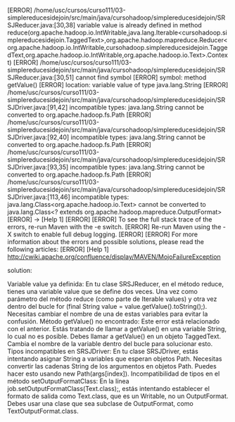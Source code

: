 [ERROR] /home/usc/cursos/curso111/03-simplereducesidejoin/src/main/java/cursohadoop/simplereducesidejoin/SRSJReducer.java:[30,38] variable value is already defined in method reduce(org.apache.hadoop.io.IntWritable,java.lang.Iterable<cursohadoop.simplereducesidejoin.TaggedText>,org.apache.hadoop.mapreduce.Reducer<org.apache.hadoop.io.IntWritable,cursohadoop.simplereducesidejoin.TaggedText,org.apache.hadoop.io.IntWritable,org.apache.hadoop.io.Text>.Context)
[ERROR] /home/usc/cursos/curso111/03-simplereducesidejoin/src/main/java/cursohadoop/simplereducesidejoin/SRSJReducer.java:[30,51] cannot find symbol
[ERROR] symbol:   method getValue()
[ERROR] location: variable value of type java.lang.String
[ERROR] /home/usc/cursos/curso111/03-simplereducesidejoin/src/main/java/cursohadoop/simplereducesidejoin/SRSJDriver.java:[91,42] incompatible types: java.lang.String cannot be converted to org.apache.hadoop.fs.Path
[ERROR] /home/usc/cursos/curso111/03-simplereducesidejoin/src/main/java/cursohadoop/simplereducesidejoin/SRSJDriver.java:[92,40] incompatible types: java.lang.String cannot be converted to org.apache.hadoop.fs.Path
[ERROR] /home/usc/cursos/curso111/03-simplereducesidejoin/src/main/java/cursohadoop/simplereducesidejoin/SRSJDriver.java:[93,35] incompatible types: java.lang.String cannot be converted to org.apache.hadoop.fs.Path
[ERROR] /home/usc/cursos/curso111/03-simplereducesidejoin/src/main/java/cursohadoop/simplereducesidejoin/SRSJDriver.java:[113,46] incompatible types: java.lang.Class<org.apache.hadoop.io.Text> cannot be converted to java.lang.Class<? extends org.apache.hadoop.mapreduce.OutputFormat>
[ERROR] -> [Help 1]
[ERROR] 
[ERROR] To see the full stack trace of the errors, re-run Maven with the -e switch.
[ERROR] Re-run Maven using the -X switch to enable full debug logging.
[ERROR] 
[ERROR] For more information about the errors and possible solutions, please read the following articles:
[ERROR] [Help 1] http://cwiki.apache.org/confluence/display/MAVEN/MojoFailureException

solution:

Variable value ya definida:
En tu clase SRSJReducer, en el método reduce, tienes una variable value que se define dos veces. Una vez como parámetro del método reduce (como parte de Iterable<TaggedText> values) y otra vez dentro del bucle for (final String value = value.getValue().toString();). Necesitas cambiar el nombre de una de estas variables para evitar la confusión.
Método getValue() no encontrado:
Este error está relacionado con el anterior. Estás tratando de llamar a getValue() en una variable String, lo cual no es posible. Debes llamar a getValue() en un objeto TaggedText. Cambia el nombre de la variable dentro del bucle para solucionar esto.
Tipos incompatibles en SRSJDriver:
En tu clase SRSJDriver, estás intentando asignar String a variables que esperan objetos Path. Necesitas convertir las cadenas String de los argumentos en objetos Path. Puedes hacer esto usando new Path(args[index]).
Incompatibilidad de tipos en el método setOutputFormatClass:
En la línea job.setOutputFormatClass(Text.class);, estás intentando establecer el formato de salida como Text.class, que es un Writable, no un OutputFormat. Debes usar una clase que sea subclase de OutputFormat, como TextOutputFormat.class.